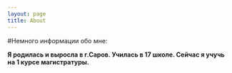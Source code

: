 ```yaml
---
layout: page
title: About
---
```

#Немного информации обо мне:

**Я родилась и выросла в г.Саров. Училась в 17 школе. Сейчас я учучь на 1 курсе магистратуры.**

